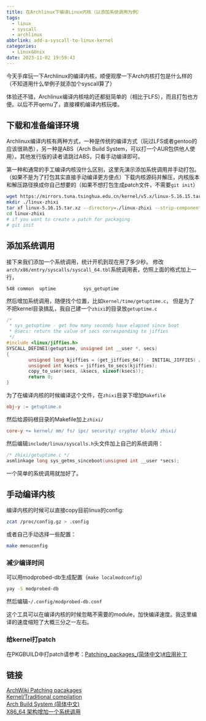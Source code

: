 ```yaml
---
title: 在Archlinux下编译Linux内核（以添加系统调用为例）
tags:
  - linux
  - syscall
  - archlinux
abbrlink: add-a-syscall-to-linux-kernel
categories:
  - Linux&Unix
date: 2023-11-02 19:59:43
---
```


今天手痒玩一下Archlinux的编译内核，顺便观摩一下Arch内核打包是什么样的（不知道用什么举例子就添加个syscall算了）
<!-- more -->

体验还不错，Archlinux编译内核啥的还都挺简单的（相比于LFS），而且打包也方便。以后不开qemu了，直接裸机编译内核玩喽。  

## 下载和准备编译环境

Archlinux编译内核有两种方式，一种是传统的编译方式（玩过LFS或者gentoo的应该很熟悉），另一种是ABS（Arch Build System，可以打一个AUR包供他人使用）。其他发行版的读者请跳过ABS，只看手动编译即可。

第一种和通常的手工编译内核没什么区别，这里先演示添加系统调用并手动打包。（如果不是为了打包其实直接手动编译更方便点）下载内核源码并解压，内核版本和解压路径换成你自己想要的（如果不想打包生成patch文件，不需要`git init`）

```bash
wget https://mirrors.tuna.tsinghua.edu.cn/kernel/v5.x/linux-5.16.15.tar.xz
mkdir ./linux-zhixi
tar xf linux-5.16.15.tar.xz --directory=./linux-zhixi --strip-components 1
cd linux-zhixi
# if you want to create a patch for packaging
# git init
```

## 添加系统调用

接下来我们添加一个系统调用，统计开机到现在用了多少秒。
修改`arch/x86/entry/syscalls/syscall_64.tbl`系统调用表，仿照上面的格式加上一行，

```tbl
548 common  uptime          sys_getuptime
```

然后增加系统调用，随便找个位置，比如`kernel/time/getuptime.c`， 但是为了不把kernel目录搞乱，我自己建一个`zhixi`的目录放`getuptime.c`

```c
/*
 * sys_getuptime - get how many seconds have elapsed since boot
 * @secs: return the value of secs corresponding to jiffies
 */
#include <linux/jiffies.h>
SYSCALL_DEFINE1(getuptime, unsigned int __user *, secs)
{
        unsigned long kjiffies = (get_jiffies_64() - INITIAL_JIFFIES) / 1000;
        unsigned int ksecs = jiffies_to_secs(kjiffies);
        copy_to_user(secs, &ksecs, sizeof(ksecs));
        return 0;
}
```

为了在编译内核的时候编译这个文件，在`zhixi`目录下增加`Makefile`

```makefile
obj-y := getuptime.o
```

然后给源码根目录的Makefile加上`zhixi/`

```makefile
core-y += kernel/ mm/ fs/ ipc/ security/ crypto/ block/ zhixi/
```

然后编辑`include/linux/syscalls.h`头文件加上自己的系统调用：

```c
/* zhixi/getuptime.c */
asmlinkage long sys_getms_sinceboot(unsigned int __user *secs);
```

一个简单的系统调用就加好了。

## 手动编译内核

编译内核的时候可以直接copy目前linux的config:

```bash
zcat /proc/config.gz > .config
```

或者自己手动选择一些配置：

```bash
make menuconfig
```

### 减少编译时间

可以用modprobed-db生成配置（`make localmodconfig`）

```bash
yay -S modprobed-db
```

然后编辑`~/.config/modprobed-db.conf`

这个工具可以在编译内核的时候忽略不需要的module，加快编译速度。我这里编译的速度缩短了大概三分之一左右。

### 给kernel打patch

在PKGBUILD中打patch请参考：[Patching_packages_(简体中文)#应用补丁](https://wiki.archlinux.org/title/Patching_packages_(简体中文)#应用补丁)  

## 链接

[ArchWiki Patching pacakages](https://wiki.archlinux.org/title/Patching_packages)   
[Kernel/Traditional compilation](https://wiki.archlinux.org/title/Kernel/Traditional_compilation)   
[Arch Build System (简体中文)](https://wiki.archlinux.org/title/Arch_Build_System_(简体中文))   
[X86_64 架构增加一个系统调用](https://biscuitos.github.io/blog/SYSCALL_ADD_NEW_X86_64/#header)  